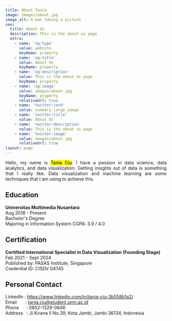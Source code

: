 ```yaml
---
title: About Tania
image: images/about.jpg
image_alt: A man taking a picture
seo:
  title: About Us
  description: This is the about us page
  extra:
    - name: 'og:type'
      value: website
      keyName: property
    - name: 'og:title'
      value: About Us
      keyName: property
    - name: 'og:description'
      value: This is the about us page
      keyName: property
    - name: 'og:image'
      value: images/about.jpg
      keyName: property
      relativeUrl: true
    - name: 'twitter:card'
      value: summary_large_image
    - name: 'twitter:title'
      value: About Us
    - name: 'twitter:description'
      value: This is the about us page
    - name: 'twitter:image'
      value: images/about.jpg
      relativeUrl: true
layout: page
---
```

<div align="justify">Hello, my name is <mark>Tania Ciu</mark>. I have a passion in data science, data analytics, and data visualization. Getting insights out of data is something that I really like. Data visualization and machine learning are some techniques that I am using to achieve this. </div>

## Education

**Universitas Multimedia Nusantara**  
Aug 2018 - Present  
Bachelor's Degree   
Majoring in Information System CGPA: 3.9 / 4.0  

## Certification  
**Certified International Specialist in Data Visualization (Founding Stage)**  
Feb 2021 - Sept 2024  
Published by: PASAS Institute, Singapore  
Credential ID: CISDV 04745

## Personal Contact  
LinkedIn : <https://www.linkedin.com/in/tania-ciu-3b558b1a2/>  
Email       : <tania.ciu@student.umn.ac.id>  
Phone      : 0852-1329-0846  
Address   : Jl.Kirana II No.39, Kota Jambi, Jambi 36134, Indonesia
